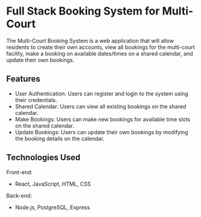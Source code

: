 # Full Stack Booking System for Multi-Court

The Multi-Court Booking System is a web application that will allow residents to create their own accounts, view all bookings for the multi-court facility, make a booking on available dates/times on a shared calendar, and update their own bookings.

## Features
- User Authentication: Users can register and login to the system using their credentials.
- Shared Calendar: Users can view all existing bookings on the shared calendar.
- Make Bookings: Users can make new bookings for available time slots on the shared calendar.
- Update Bookings: Users can update their own bookings by modifying the booking details on the calendar.

## Technologies Used
Front-end:
- React, JavaScript, HTML, CSS
  
Back-end:
- Node.js, PostgreSQL, Express

